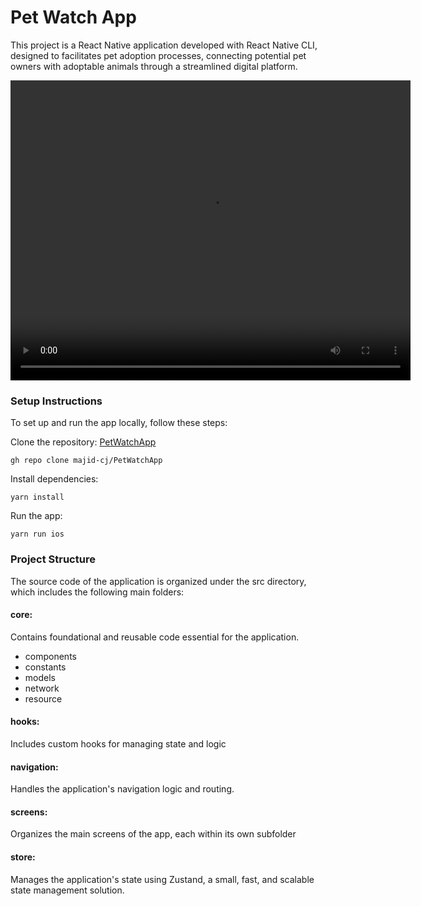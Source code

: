 # Pet Watch App

This project is a React Native application developed with React Native CLI, designed to facilitates pet adoption processes, connecting potential pet owners with adoptable animals through a streamlined digital platform.

<video src="https://raw.githubusercontent.com/majid-cj/assets/refs/heads/master/petwatch.mp4" controls width="640" height="480"></video>

### Setup Instructions

To set up and run the app locally, follow these steps:

Clone the repository: [PetWatchApp](https://github.com/majid-cj/PetWatchApp)

```
gh repo clone majid-cj/PetWatchApp
```

Install dependencies:

```
yarn install
```

Run the app:

```
yarn run ios
```

### Project Structure

The source code of the application is organized under the src directory, which includes the following main folders:

#### core:

Contains foundational and reusable code essential for the application.

- components
- constants
- models
- network
- resource

#### hooks:

Includes custom hooks for managing state and logic

#### navigation:

Handles the application's navigation logic and routing.

#### screens:

Organizes the main screens of the app, each within its own subfolder

#### store:

Manages the application's state using Zustand, a small, fast, and scalable state management solution.
